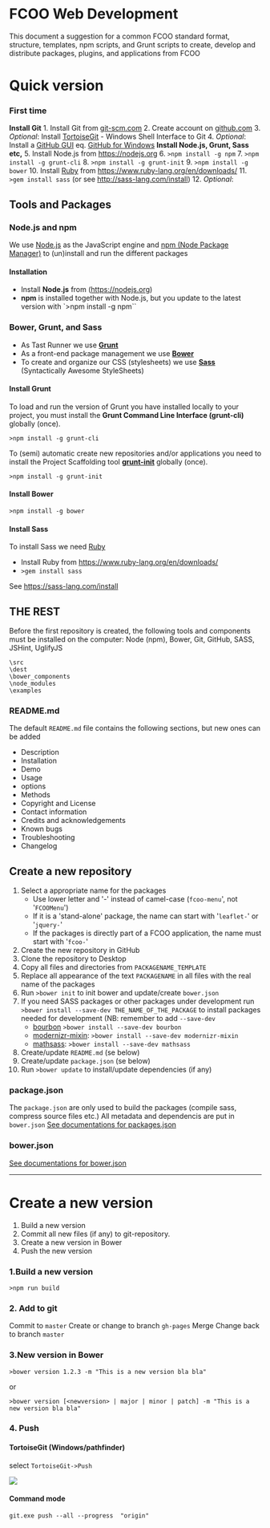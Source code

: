 # FCOO Web Development

This document a suggestion for a common FCOO standard format, structure, templates, npm scripts, and Grunt scripts to create, develop and distribute packages, plugins, and applications from FCOO


# Quick version
### First time
**Install Git**
	1. Install Git from [git-scm.com](http://git-scm.com/)
	2. Create account on [github.com](https://github.com) 
	3. *Optional*: Install [TortoiseGit]( https://tortoisegit.org) - Windows Shell Interface to Git
	4. *Optional*: Install a [GitHub GUI](http://git-scm.com/downloads/guis) eq. [GitHub for Windows](https://windows.github.com/)
**Install Node.js, Grunt, Sass etc,**
	5. Install Node.js  from https://nodejs.org 
	6. `>npm install -g npm`
	7. `>npm install -g grunt-cli`
	8. `>npm install -g grunt-init`
	9. `>npm install -g bower`
	10. Install [Ruby](https://www.ruby-lang.org/) from https://www.ruby-lang.org/en/downloads/
	11. `>gem install sass` (or see http://sass-lang.com/install)
	12. *Optional*: 



 



## Tools and Packages

### Node.js and npm
We use [Node.js](https://nodejs.org) as the JavaScript engine and [npm (Node Package Manager)](https://www.npmjs.com/) to (un)install and run the different packages

#### Installation
- Install **Node.js** from (https://nodejs.org)
- **npm** is installed together with Node.js, but you update to the latest version with `>npm install -g npm``

### Bower, Grunt, and Sass

- As Tast Runner we use **[Grunt](http://gruntjs.com/)**
- As a front-end package management we use **[Bower](https:/bower.io)**
- To create and organize our CSS (stylesheets) we use **[Sass](https://http://sass-lang.com/)** (Syntactically Awesome StyleSheets)

#### Install Grunt

To load and run the version of Grunt you have installed locally to your project, you must install the **Grunt Command Line Interface (grunt-cli)** globally (once). 

    >npm install -g grunt-cli

To (semi) automatic create new repositories and/or applications you need to install the Project Scaffolding tool **[grunt-init](http://gruntjs.com/project-scaffolding)** globally (once). 

    >npm install -g grunt-init

#### Install Bower

    >npm install -g bower

#### Install Sass
To install Sass we need [Ruby](https://www.ruby-lang.org/) 

- Install Ruby from https://www.ruby-lang.org/en/downloads/
- `>gem install sass` 

See https://sass-lang.com/install 


## THE REST

Before the first repository is created, the following tools and components must be installed on the computer: Node (npm), Bower, Git, GitHub, SASS, JSHint, UglifyJS 


	\src
	\dest
	\bower_components
	\node_modules
	\examples


### README.md
The default `README.md` file contains the following sections, but new ones can be added
- Description
- Installation
- Demo
- Usage
- options
- Methods
- Copyright and License
- Contact information
- Credits and acknowledgements
- Known bugs
- Troubleshooting
- Changelog


## Create a new repository
1. Select a appropriate name for the packages
	- Use lower letter and '-' instead of camel-case (`fcoo-menu`', not '`FCOOMenu`')
	- If it is a 'stand-alone' package, the name can start with '`leaflet-`' or '`jquery-`'
	- If the packages is directly part of a FCOO application, the name must start with '`fcoo-`'
2. Create the new repository in GitHub
3. Clone the repository to Desktop
4. Copy all files and directories from `PACKAGENAME_TEMPLATE` 
5. Replace all appearance of the text `PACKAGENAME` in all files with the real name of the packages
6. Run `>bower init` to init bower and update/create `bower.json`
7. If you need SASS packages or other packages under development run `>bower install --save-dev THE_NAME_OF_THE_PACKAGE` to install packages needed for development (NB: remember to add `--save-dev`
	- [bourbon](http://bourbon.io)  `>bower install --save-dev bourbon`
	- [modernizr-mixin](https://github.com/danielguillan/modernizr-mixin): `>bower install --save-dev modernizr-mixin`
	- [mathsass](https://github.com/terkel/mathsass): `>bower install --save-dev mathsass`
8. Create/update `README.md` (se below)
9. Create/update `package.json` (se below)
10. Run `>bower update` to install/update dependencies (if any) 




### package.json 
The `package.json` are only used to build the packages (compile sass, compress source files etc.) 
All metadata and dependencis are put in `bower.json`
[See documentations for packages.json](https://docs.npmjs.com/files/package.json)

### bower.json

[See documentations for bower.json](http://bower.io/docs/creating-packages/#bowerjson-specification)

---
# Create a new version 

1. Build a new version
2. Commit all new files (if any) to git-repository. 
3. Create a new version in Bower
4. Push the new version

### 1.Build a new version
    >npm run build
    
### 2. Add to git
Commit to `master`
Create or change to branch `gh-pages`
Merge
Change back to branch `master`

### 3.New version in Bower
    >bower version 1.2.3 -m "This is a new version bla bla"
or

	>bower version [<newversion> | major | minor | patch] -m "This is a new version bla bla"


### 4. Push
#### TortoiseGit (Windows/pathfinder) 
select `TortoiseGit->Push` 

![](http://i.imgur.com/7ZmEBIO.png)
    

#### Command mode

    git.exe push --all --progress  "origin"
